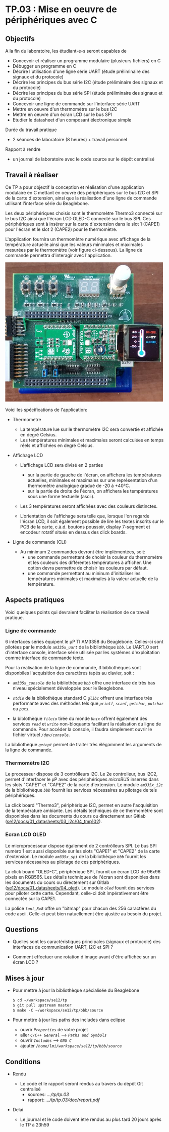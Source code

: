# TP.03 : Mise en oeuvre de périphériques avec C

## Objectifs

A la fin du laboratoire, les étudiant-e-s seront capables de

* Concevoir et réaliser un programme modulaire (plusieurs fichiers) en C
* Débugger un programme en C
* Décrire l'utilisation d'une ligne série UART
  (étude préliminaire des signaux et du protocole)
* Décrire les principes du bus série I2C
  (étude préliminaire des signaux et du protocole)
* Décrire les principes du bus série SPI 
  (étude préliminaire des signaux et du protocole)
* Concevoir une ligne de commande sur l'interface série UART
* Mettre en oeuvre d'un thermomètre sur le bus I2C
* Mettre en oeuvre d'un écran LCD sur le bus SPI
* Etudier le datasheet d'un composant électronique simple

Durée du travail pratique

* 2 séances de laboratoire (8 heures) + travail personnel

Rapport à rendre

* un journal de laboratoire avec le code source sur le dépôt centralisé

## Travail à réaliser

Ce TP a pour objectif la conception et réalisation d'une application modulaire
en C mettant en oeuvre des périphériques sur le bus I2C et SPI de la carte
d'extension, ainsi que la réalisation d'une ligne de commande utilisant
l'interface série du Beaglebone.

Les deux périphériques choisis sont le thermomètre Thermo3 connecté sur le
bus I2C ainsi que l'écran LCD OLED-C connecté sur le bus SPI. Ces périphériques
sont à insérer sur la carte d'extension dans le slot 1 (CAPE1) pour l'écran et
le slot 2 (CAPE2) pour le thermomètre.

L'application fournira un thermomètre numérique avec affichage de la
température actuelle ainsi que les valeurs minimales et maximales mesurées
par le thermomètre (voir figure ci-dessous). La ligne de commande permettra
d'interagir avec l'application.

![application](img/bbb.jpg)

Voici les spécifications de l'application:

* Thermomètre
  * La température lue sur le thermomètre I2C sera convertie et affichée
    en degré Celsius.
  * Les températures minimales et maximales seront calculées en temps
    réels et affichées en degré Celsius.

* Affichage LCD
  * L'affichage LCD sera divisé en 2 parties
    * sur la partie de gauche de l'écran, on affichera les températures
      actuelles, minimales et maximales sur une représentation d'un
      thermomètre analogique gradué de -20 à +40°C.
    * sur la partie de droite de l'écran, on affichera les températures
      sous une forme textuelle (ascii).

  * Les 3 températures seront affichées avec des couleurs distinctes.

  * L'orientation de l'affichage sera telle que, lorsque l'on regarde l'écran
    LCD, il soit également possible de lire les textes inscrits sur le
    PCB de la carte, c.à.d. boutons poussoir, display 7-segment et encodeur
    rotatif situés en dessus des click boards.

* Ligne de commande (CLI)
  * Au minimum 2 commandes devront être implémentées, soit:
    * une commande permettant de choisir la couleur du thermomètre et les 
      couleurs des différentes températures à afficher. Une option devra
      permettre de choisir les couleurs par défaut.
    * une commande permettant au mininum d'initialiser les températures
      minimales et maximales à la valeur actuelle de la température.

## Aspects pratiques

Voici quelques points qui devraient faciliter la réalisation de ce
travail pratique.

### Ligne de commande

6 interfaces séries équipent le µP TI AM3358 du Beaglebone. Celles-ci
sont pilotées par le module _`am335x_uart`_ de la bibliothèque _`bbb`_. 
Le UART_0 sert d'interface console, interface série utilisée par les 
systèmes d'exploitation comme interface de commande texte.
  
Pour la réalisation de la ligne de commande, 3 bibliothèques sont
disponbiles l'acquisition des caractères tapés au clavier, soit :

* _`am335x_console`_ de la bibliothèque _`bbb`_ offre une interface de
  très bas niveau spécialement développée pour le Beaglebone.

* _`stdio`_ de la bibliothèque standard C _`glibc`_ offrent une interface
  très performante avec des méthodes tels que  _`printf`_, _`scanf`_,
  _`getchar`_, _`putchar`_ ou _`puts`_.

* la biblothèque _`fileio`_ tirée du monde _`Unix`_ offrent également des
  services _`read`_ et _`write`_ non-bloquants facilitant la réalisation
  du ligne de commande. Pour accéder la console, il faudra simplement 
  ouvrir le fichier virtuel _`/dev/console`_.

La bibliothèque _`getopt`_ permet de traiter très élégamment les arguments
de la ligne de commande.

### Thermomètre I2C

Le processeur dispose de 3 contrôlleurs I2C. Le 2e controlleur, bus I2C2,
permet d'interfacer le µP avec des périphériques _microBUS_ inserrés dans
les slots "CAPE1" et "CAPE2" de la carte d'extension.
Le module _`am335x_i2c`_ de la bibliothèque _`bbb`_ fournit les services
nécessaires au pilotage de tels périphériques.

La click board "Thermo3", périphérique I2C, permet en autre l'acquisition de
la température ambiante. Les détails techniques de ce thermomètre sont
disponibles dans les documents du cours ou directement sur Gitlab ([se12/docs/01_datasheets/03_i2c/04_tmp102](https://gitlab.forge.hefr.ch/se12-1819/se12/blob/master/docs/01_datasheets/03_i2c/04_tmp102.pdf)).

### Ecran LCD OLED

Le microprocesseur dispose également de 2 contrôlleurs SPI. Le bus SPI numéro 1
est aussi disponible sur les slots "CAPE1" et "CAPE2" de la carte d'extension.
Le module _`am335x_spi`_ de la bibliothèque _`bbb`_ fournit les services
nécessaires au pilotage de ces périphériques.

La click board "OLED-C", périphérique SPI, fournit un écran LCD de 96x96
pixels en RGB565. Les détails techniques de l'écran sont disponibles dans
les documents du cours ou directement sur Gitlab ([se12/docs/01_datasheets/04_oled](https://gitlab.forge.hefr.ch/se12-1819/se12/tree/master/docs/01_datasheets/04_oled)).
Le module _`oled`_ founit des services pour piloter cette carte.
Cependant, celle-ci doit impérativement être connectée sur la CAPE1.

La police _`font_8x8`_ offre un "bitmap" pour chacun des 256 caractères
du code ascii. Celle-ci peut bien natuellement être ajustée au besoin du
projet.


## Questions

* Quelles sont les caractéristiques principales (signaux et protocole) 
  des interfaces de communication UART, I2C et SPI ?

* Comment effectuer une rotation d'image avant d'être affichée sur un
  écran LCD ?

## Mises à jour

* Pour mettre à jour la bibliothèque spécialisée du Beaglebone

    ```
    $ cd ~/workspace/se12/tp
    $ git pull upstream master
    $ make -C ~/workspace/se12/tp/bbb/source
    ```

* Pour mettre à jour les paths des includes dans eclipse
  * ouvrir _`Properties`_ de votre projet
  * aller   _`C/C++ General`_  --> _`Paths and Symbols`_
  * ouvrir _`Includes`_ --> _`GNU C`_
  * ajouter _`/home/lmi/workspace/se12/tp/bbb/source`_

## Conditions

* Rendu
  * Le code et le rapport seront rendus au travers du dépôt Git centralisé
    * sources: _.../tp/tp.03_
    * rapport: _.../tp/tp.03/doc/report.pdf_

* Delai
  * Le journal et le code doivent être rendus au plus tard 20 jours après
    le TP à 23h59
